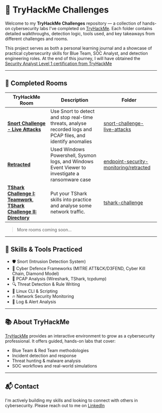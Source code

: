 # 🔐 TryHackMe Challenges

Welcome to my **TryHackMe Challenges** repository — a collection of hands-on cybersecurity labs I've completed on [TryHackMe](https://tryhackme.com). Each folder contains detailed walkthroughs, detection logic, tools used, and key takeaways from different challenges and rooms.

This project serves as both a personal learning journal and a showcase of practical cybersecurity skills for Blue Team, SOC Analyst, and detection engineering roles. At the end of this journey, I will have obtained the [Security Analyst Level 1 certification from TryHackMe](https://tryhackme.com/certification/security-analyst-level-1)

---

## 📁 Completed Rooms

| TryHackMe Room | Description | Folder |
|------|-------------|--------|
| [**Snort Challenge - Live Attacks**](https://tryhackme.com/room/snortchallenges2) | Use Snort to detect and stop real-time threats, analyse recorded logs and PCAP files, and identify anomalies | [snort-challenge-live-attacks](./snort-challenge-live-attacks) |
| [**Retracted**](https://tryhackme.com/room/retracted) | Used Windows Powershell, Sysmon logs, and Windows Event Viewer to investigate a ransomware case | [endpoint-security-monitoring/retracted](./endpoint-security-monitoring/retracted) |
| [**TShark Challenge I: Teamwork**](https://tryhackme.com/room/tsharkchallengesone), [**TShark Challenge II: Directory**](https://tryhackme.com/room/tsharkchallengestwo) | Put your TShark skills into practice and analyse some network traffic. | [tshark-challenge](./tshark-challenge)

> More rooms coming soon...

---

## 🧰 Skills & Tools Practiced

- 🛡️ Snort (Intrusion Detection System)
- 🧠 Cyber Defence Frameworks (MITRE ATT&CK/D3FEND, Cyber Kill Chain, Diamond Model)
- 📁 PCAP Analysis (Wireshark, TShark, tcpdump)
- 🔍 Threat Detection & Rule Writing
- 🐧 Linux CLI & Scripting
- 🔥 Network Security Monitoring
- 📜 Log & Alert Analysis

---

## 📚 About TryHackMe

[TryHackMe](https://tryhackme.com) provides an interactive environment to grow as a cybersecurity professional. It offers guided, hands-on labs that cover:
- Blue Team & Red Team methodologies
- Incident detection and response
- Threat hunting & malware analysis
- SOC workflows and real-world simulations

---

## 📬 Contact

I'm actively building my skills and looking to connect with others in cybersecurity. Please reach out to me on [LinkedIn](https://www.linkedin.com/in/aditya-gupta-security/)

